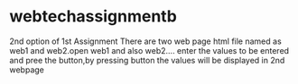 # webtechassignmentb
2nd option of 1st Assignment
There are two web page html file named as web1 and web2.open web1 and also web2....
enter the values to be entered and pree the button,by pressing button the values will be displayed in 2nd webpage

